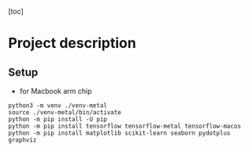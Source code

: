 [toc]

# Project description

## Setup
- for Macbook arm chip
```shell
python3 -m venv ./venv-metal
source ./venv-metal/bin/activate
python -m pip install -U pip
python -m pip install tensorflow tensorflow-metal tensorflow-macos
python -m pip install matplotlib scikit-learn seaborn pydotplus graphviz
```